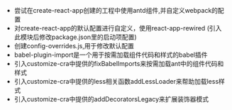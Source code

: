 - 尝试在create-react-app创建的工程中使用antd组件,并自定义webpack的配置
- 对create-react-app的默认配置进行自定义，使用react-app-rewired (引入此模块后修改package.json里的启动项配置)
- 创建config-overrides.js,用于修改默认配置
- babel-plugin-import是一个用于按需加载组件代码和样式的babel插件
- 引入customize-cra中提供的fixBabelImports来按需加载ant中的组件代码和样式
- 引入customize-cra中提供的less相关函数addLessLoader来帮助加载less样式
- 引入customize-cra中提供的addDecoratorsLegacy来扩展装饰器模式

